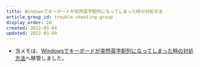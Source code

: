 ```yaml
---
title: Windowsでキーボードが突然英字配列になってしまった時の対処方法
article_group_id: trouble-shooting-group
display_order: 10
created: 2022-03-04
updated: 2022-03-04
---
```

- 当メモは、[Windowsでキーボードが突然英字配列になってしまった時の対処方法](https://thinktwice.tech/it/windows/what_to_do_when_the_keyboard_is_suddenly_alphabetized_in_windows/)へ移管しました。